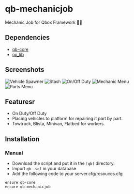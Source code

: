 # qb-mechanicjob
Mechanic Job for Qbox Framework :mechanic:

## Dependencies
- [qb-core](https://github.com/Qbox-project/qb-core)
- [ox_lib](https://github.com/overextended/ox_lib)

## Screenshots
![Vehicle Spawner](https://i.imgur.com/c4fHOtd.png)
![Stash](https://i.imgur.com/i0CfH2m.png)
![On/Off Duty](https://i.imgur.com/KxeIuRQ.png)
![Mechanic Menu](https://i.imgur.com/HJ4b0SC.png)
![Parts Menu](https://i.imgur.com/PxLXL8T.png)

## Featuresr
- On Duty/Off Duty
- Placing vehicles to platform for repairing it part by part.
- Towtruck, Blista, Minivan, Flatbed for workers.

## Installation
### Manual
- Download the script and put it in the `[qb]` directory.
- Import `qb-.sql` in your database
- Add the following code to your server.cfg/resouces.cfg
```
ensure qb-core
ensure qb-mechanicjob
```